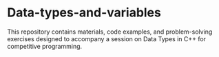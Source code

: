 # Data-types-and-variables
This repository contains materials, code examples, and problem-solving exercises designed to accompany a session on Data Types in C++ for competitive programming.
